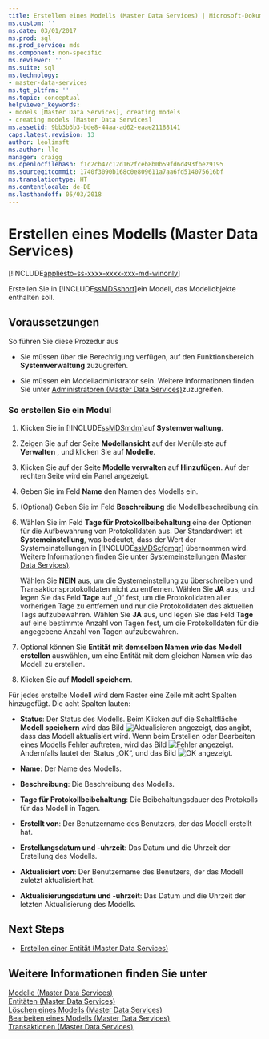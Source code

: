```yaml
---
title: Erstellen eines Modells (Master Data Services) | Microsoft-Dokumentation
ms.custom: ''
ms.date: 03/01/2017
ms.prod: sql
ms.prod_service: mds
ms.component: non-specific
ms.reviewer: ''
ms.suite: sql
ms.technology:
- master-data-services
ms.tgt_pltfrm: ''
ms.topic: conceptual
helpviewer_keywords:
- models [Master Data Services], creating models
- creating models [Master Data Services]
ms.assetid: 9bb3b3b3-bde8-44aa-ad62-eaae21188141
caps.latest.revision: 13
author: leolimsft
ms.author: lle
manager: craigg
ms.openlocfilehash: f1c2cb47c12d162fceb8b0b59fd6d493fbe29195
ms.sourcegitcommit: 1740f3090b168c0e809611a7aa6fd514075616bf
ms.translationtype: HT
ms.contentlocale: de-DE
ms.lasthandoff: 05/03/2018
---
```

# <a name="create-a-model-master-data-services"></a>Erstellen eines Modells (Master Data Services)

[!INCLUDE[appliesto-ss-xxxx-xxxx-xxx-md-winonly](../includes/appliesto-ss-xxxx-xxxx-xxx-md-winonly.md)]

  Erstellen Sie in [!INCLUDE[ssMDSshort](../includes/ssmdsshort-md.md)]ein Modell, das Modellobjekte enthalten soll.  
  
## <a name="prerequisites"></a>Voraussetzungen  
 So führen Sie diese Prozedur aus  
  
-   Sie müssen über die Berechtigung verfügen, auf den Funktionsbereich **Systemverwaltung** zuzugreifen.  
  
-   Sie müssen ein Modelladministrator sein. Weitere Informationen finden Sie unter [Administratoren &#40;Master Data Services&#41;](../master-data-services/administrators-master-data-services.md)zuzugreifen.  
  
### <a name="to-create-a-model"></a>So erstellen Sie ein Modul  
  
1.  Klicken Sie in [!INCLUDE[ssMDSmdm](../includes/ssmdsmdm-md.md)]auf **Systemverwaltung**.  
  
2.  Zeigen Sie auf der Seite **Modellansicht** auf der Menüleiste auf **Verwalten** , und klicken Sie auf **Modelle**.  
  
3.  Klicken Sie auf der Seite **Modelle verwalten** auf **Hinzufügen**. Auf der rechten Seite wird ein Panel angezeigt.  
  
4.  Geben Sie im Feld **Name** den Namen des Modells ein.  
  
5.  (Optional) Geben Sie im Feld **Beschreibung** die Modellbeschreibung ein.  
  
6.  Wählen Sie im Feld **Tage für Protokollbeibehaltung** eine der Optionen für die Aufbewahrung von Protokolldaten aus. Der Standardwert ist **Systemeinstellung**, was bedeutet, dass der Wert der Systemeinstellungen in [!INCLUDE[ssMDScfgmgr](../includes/ssmdscfgmgr-md.md)] übernommen wird. Weitere Informationen finden Sie unter [Systemeinstellungen &#40;Master Data Services&#41;](../master-data-services/system-settings-master-data-services.md).  
  
     Wählen Sie **NEIN** aus, um die Systemeinstellung zu überschreiben und Transaktionsprotokolldaten nicht zu entfernen. Wählen Sie **JA** aus, und legen Sie das Feld **Tage** auf „0“ fest, um die Protokolldaten aller vorherigen Tage zu entfernen und nur die Protokolldaten des aktuellen Tags aufzubewahren. Wählen Sie **JA** aus, und legen Sie das Feld **Tage** auf eine bestimmte Anzahl von Tagen fest, um die Protokolldaten für die angegebene Anzahl von Tagen aufzubewahren.  
  
7.  Optional können Sie **Entität mit demselben Namen wie das Modell erstellen** auswählen, um eine Entität mit dem gleichen Namen wie das Modell zu erstellen.  
  
8.  Klicken Sie auf **Modell speichern**.  
  
 Für jedes erstellte Modell wird dem Raster eine Zeile mit acht Spalten hinzugefügt. Die acht Spalten lauten:  
  
-   **Status**: Der Status des Modells. Beim Klicken auf die Schaltfläche **Modell speichern** wird das Bild ![Aktualisieren](../master-data-services/media/mds-model-status-updating.png "Updating") angezeigt, das angibt, dass das Modell aktualisiert wird. Wenn beim Erstellen oder Bearbeiten eines Modells Fehler auftreten, wird das Bild ![Fehler](../master-data-services/media/mds-model-status-error.png "Error") angezeigt. Andernfalls lautet der Status „OK“, und das Bild ![OK](../master-data-services/media/mds-model-status-ok.png "OK") angezeigt.  
  
-   **Name**: Der Name des Modells.  
  
-   **Beschreibung**: Die Beschreibung des Modells.  
  
-   **Tage für Protokollbeibehaltung**: Die Beibehaltungsdauer des Protokolls für das Modell in Tagen.  
  
-   **Erstellt von**: Der Benutzername des Benutzers, der das Modell erstellt hat.  
  
-   **Erstellungsdatum und -uhrzeit**: Das Datum und die Uhrzeit der Erstellung des Modells.  
  
-   **Aktualisiert von**: Der Benutzername des Benutzers, der das Modell zuletzt aktualisiert hat.  
  
-   **Aktualisierungsdatum und -uhrzeit**: Das Datum und die Uhrzeit der letzten Aktualisierung des Modells.  
  
## <a name="next-steps"></a>Next Steps  
  
-   [Erstellen einer Entität &#40;Master Data Services&#41;](../master-data-services/create-an-entity-master-data-services.md)  
  
## <a name="see-also"></a>Weitere Informationen finden Sie unter  
 [Modelle &#40;Master Data Services&#41;](../master-data-services/models-master-data-services.md)   
 [Entitäten &#40;Master Data Services&#41;](../master-data-services/entities-master-data-services.md)   
 [Löschen eines Modells &#40;Master Data Services&#41;](../master-data-services/delete-a-model-master-data-services.md)   
 [Bearbeiten eines Modells &#40;Master Data Services&#41;](../master-data-services/edit-model-master-data-services.md)   
 [Transaktionen &#40;Master Data Services&#41;](../master-data-services/transactions-master-data-services.md)  
  
  
